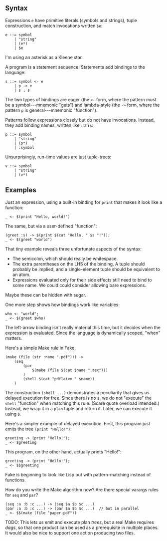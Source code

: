 ## Syntax

Expressions `e` have primitive literals (symbols and strings), tuple construction, and match invocations written `$e`:

    e ::= symbol
        | "string"
        | (e*)
        | $e

I'm using an asterisk as a Kleene star.

A program is a statement sequence. Statements add bindings to the language:

    s ::= symbol <- e
        | p -> e
        | s ; s

The two types of bindings are eager (the `<-` form, where the pattern must be a symbol---mnemonic "gets") and lambda-style (the `->` form, where the pattern `p` is general---mnemonic "function").

Patterns follow expressions closely but do not have invocations. Instead, they add binding names, written like `:this`:

    p ::= symbol
        | "string"
        | (p*)
        | :symbol

Unsurprisingly, run-time values are just tuple-trees:

    v ::= symbol
        | "string"
        | (v*)


## Examples

Just an expression, using a built-in binding for `print` that makes it look like a function:

    _ <- $(print "Hello, world!")

The same, but via a user-defined "function":

    (greet :s) -> $(print $(cat "Hello, " $s "!"));
    _ <- $(greet "world")

That tiny example reveals three unfortunate aspects of the syntax:

* The semicolon, which should really be whitespace.
* The extra parentheses on the LHS of the binding. A tuple should probably be implied, and a single-element tuple should be equivalent to an atom.
* Expressions evaluated only for their side effects still need to bind to some name. We could could consider allowing bare expressions.

Maybe these can be hidden with sugar.

One more step shows how bindings work like variables:

    who <- "world";
    _ <- $(greet $who)

The left-arrow binding isn't really material this time, but it decides when the expression is evaluated. Since the language is dynamically scoped, "when" matters.

Here's a simple Make rule in Fake:

    (make (file (str :name ".pdf"))) ->
        (seq
            (par
                $(make (file $(cat $name ".tex")))
            )
            (shell $(cat "pdflatex " $name))
        )

The construction `(shell ...)` demonstrates a peculiarity that gives us delayed execution for free. Since there is no `$`, we do not "execute" the `shell` "function" when matching this rule. (Scare quote overload intended.) Instead, we wrap it in a `plan` tuple and return it. Later, we can execute it using `$`.

Here's a simpler example of delayed execution. First, this program just emits the tree `(print "Hello!")`:

    greeting -> (print "Hello!");
    _ <- $greeting

This program, on the other hand, actually prints "Hello!":

    greeting -> (print "Hello!");
    _ <- $$greeting

Fake is beginning to look like Lisp but with pattern-matching instead of functions.

How do you write the Make algorithm now? Are there special varargs rules for `seq` and `par`?

    (seq :a :b :c ...) -> (seq $a $b $c ...)
    (par :a :b :c ...) -> (par $a $b $c ...)  // but in parallel
    _ <- $$(make (file "paper.pdf"))

TODO: This lets us emit and execute plan *trees*, but a real Make requires *dags*, so that one product can be used as a prerequisite in multiple places. It would also be nice to support one action producing two files.

